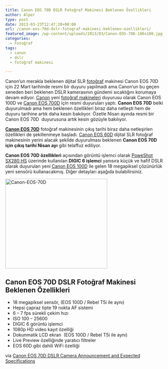 ```yaml
---
title: Canon EOS 70D DSLR Fotoğraf Makinesi Beklenen Özellikleri
author: Alper
type: post
date: 2013-03-23T12:47:20+00:00
url: /canon-eos-70d-dslr-fotograf-makinesi-beklenen-ozellikleri/
featured_image: /wp-content/uploads/2013/03/Canon-EOS-70D-100x100.jpg
categories:
  - Fotoğraf
tags:
  - canon
  - dslr
  - fotoğraf makinesi

---
```

Canon&#8217;un merakla beklenen dijital SLR [fotoğraf][1] makinesi Canon EOS 70D için 22 Mart tarihinde resmi bir duyuru yapılmadı ama Canon&#8217;un bu geçen seneden beri beklenen DSLR kamerasının gündemi sıcaklığını korumaya devam ediyor. [Canon][2] yeni [fotoğraf makineleri][3] duyurusu olarak Canon EOS 100D ve [Canon EOS 700D][4] için resmi duyuruları yaptı. **Canon EOS 70D** belki duyurulmadı ama hem beklenen özellikleri biraz daha netleşti hem de duyuru tarihine artık daha kesin bakılıyor. Özetle Nisan ayında resmi bir Canon EOS 70D  duyurusuna artık kesin gözüyle bakılıyor.

[**Canon EOS 70D**][5] fotoğraf makinesinin çıkış tarihi biraz daha netleşirlen özellikleri de şekillenmeye başladı. [Canon EOS 60D][6] dijital SLR fotoğraf makinesinin yerini alacak şekilde duyurulması beklenen **Canon EOS 70D için çıkış tarihi Nisan ayı** gibi telaffuz ediliyor.

**Canon EOS 70D özellikleri** açısından görüntü işlemci olarak [PoweShot SX280 HS][7] üzerinde kullanılan **DIGIC 6 işlemci** yanısıra küçük ve hafif DSLR olarak duyurulan yeni [Canon EOS 100D][8] ile gelen 18 megapiksel çözünürlük yeni sensörü kullanacakmış. Diğer detayları aşağıda bulabilirsiniz.

<img class="aligncenter size-full wp-image-13661" alt="Canon-EOS-70D" src="https://www.murekkep.org/wp-content/uploads/2013/03/Canon-EOS-70D.jpg" width="320" height="281" srcset="https://www.murekkep.org/wp-content/uploads/2013/03/Canon-EOS-70D.jpg 320w, https://www.murekkep.org/wp-content/uploads/2013/03/Canon-EOS-70D-50x43.jpg 50w, https://www.murekkep.org/wp-content/uploads/2013/03/Canon-EOS-70D-113x100.jpg 113w, https://www.murekkep.org/wp-content/uploads/2013/03/Canon-EOS-70D-227x200.jpg 227w" sizes="(max-width: 320px) 100vw, 320px" /> 

## Canon EOS 70D DSLR Fotoğraf Makinesi Beklenen Özellikleri

  * 18 megapiksel sensör, (EOS 100D / Rebel T5i ile aynı)
  * Hepsi çapraz tipte 19 nokta AF sistemi
  * 6 &#8211; 7 fps sürekli çekim hızı
  * ISO 100 &#8211; 25600
  * DIGIC 6 görüntü işlemci
  * 1080p HD video kayıt özelliği
  * Dokunmatik LCD ekran  (EOS 100D / Rebel T5i ile aynı)
  * Live Preview özelliğinde yaratıcı filtreler
  * EOS 60D gibi dahili WiFi özelliği

via <a title="Canon EOS 70D DSLR Camera Announcement and Expected Specifications" href="http://www.dailycameranews.com/2013/03/canon-eos-70d-dslr-camera-announcement-and-expected-specifications/" rel="external dofollow">Canon EOS 70D DSLR Camera Announcement and Expected Specifications</a>

 [1]: https://www.murekkep.org/fotograf "fotoğraf"
 [2]: https://www.murekkep.org/kamera/canon "canon"
 [3]: https://www.murekkep.org/kamera "fotoğraf makinesi"
 [4]: https://www.murekkep.org/kamera/canon/eos-700d "canon eos 700d"
 [5]: https://www.murekkep.org/kamera/canon/eos-70d "canon eos 70d"
 [6]: https://www.murekkep.org/kamera/canon/eos-60d "canon eos 60d"
 [7]: http://www.dailycameranews.com/2013/03/canon-powershot-sx280-hs-digital-compact-camera-announcement/ "Canon PowerShot SX280 HS Digital Compact Camera Announcement"
 [8]: https://www.murekkep.org/kamera/canon/eos-100d "canon eos 100d"